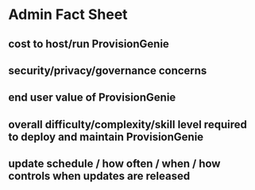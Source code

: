 # Admin Fact Sheet

## cost to host/run ProvisionGenie
## security/privacy/governance concerns
## end user value of ProvisionGenie
## overall difficulty/complexity/skill level required to deploy and maintain ProvisionGenie
## update schedule / how often / when / how controls when updates are released
